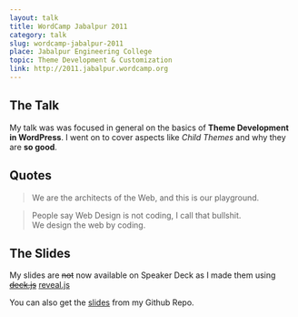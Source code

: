 ```yaml
---
layout: talk
title: WordCamp Jabalpur 2011
category: talk
slug: wordcamp-jabalpur-2011
place: Jabalpur Engineering College
topic: Theme Development & Customization
link: http://2011.jabalpur.wordcamp.org
---
```


## The Talk

My talk was was focused in general on the basics of **Theme Development in WordPress**. I went on to cover aspects like _Child Themes_ and why they are **so good**.

## Quotes

<blockquote>
	<p>We are the architects of the Web, and this is our playground.</p>
</blockquote>

<blockquote>
	<p>People say Web Design is not coding, I call that bullshit.<br/>We design the web by coding.</p>
</blockquote>

## The Slides

My slides are <strike>not</strike> now available on Speaker Deck as I made them using <strike><a href="https://github.com/imakewebthings/deck.js">deck.js</a></strike> [reveal.js](https://github.com/hakimel/reveal.js)

You can also get the [slides](https://github.com/aniketpant/presentations) from my Github Repo.

<script async class="speakerdeck-embed" data-id="744fdab0193e0130d62322000a8f842e" data-ratio="1.41436464088398" src="//speakerdeck.com/assets/embed.js"></script>